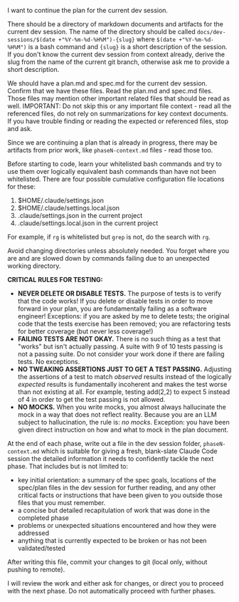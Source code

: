 I want to continue the plan for the current dev session.

There should be a directory of markdown documents and artifacts for the current
dev session. The name of the directory should be called
`docs/dev-sessions/$(date +"%Y-%m-%d-%H%M")-{slug}` where `$(date
+"%Y-%m-%d-%H%M")` is a bash command and `{slug}` is a short description of the
session. If you don't know the current dev session from context already, derive
the slug from the name of the current git branch, otherwise ask me to provide a
short description.

We should have a plan.md and spec.md for the current dev session. Confirm that
we have these files. Read the plan.md and spec.md files. Those files may
mention other important related files that should be read as well. IMPORTANT:
Do not skip this or any important file context - read all the referenced files,
do not rely on summarizations for key context documents. If you have trouble
finding or reading the expected or referenced files, stop and ask.

Since we are continuing a plan that is already in progress, there may be
artifacts from prior work, like `phaseN-context.md` files - read those too.

Before starting to code, learn your whitelisted bash commands and try to use
them over logically equivalent bash commands than have not been whitelisted.
There are four possible cumulative configuration file locations for these:
1. $HOME/.claude/settings.json
2. $HOME/.claude/settings.local.json
3. .claude/settings.json in the current project
4. .claude/settings.local.json in the current project

For example, if `rg` is whitelisted but `grep` is not, do the search with `rg`.

Avoid changing directories unless absolutely needed. You forget where you
are and are slowed down by commands failing due to an unexpected working
directory.

**CRITICAL RULES FOR TESTING:**
- **NEVER DELETE OR DISABLE TESTS.** The purpose of tests is to verify that the
  code works! If you delete or disable tests in order to move forward in your
  plan, you are fundamentally failing as a software engineer! Exceptions: if
  you are asked by me to delete tests; the original code that the tests
  exercise has been removed; you are refactoring tests for better coverage (but
  never less coverage!)
- **FAILING TESTS ARE NOT OKAY.** There is no such thing as a test that "works"
  but isn't actually passing. A suite with 9 of 10 tests passing is not a
  passing suite. Do not consider your work done if there are failing tests. No
  exceptions.
- **NO TWEAKING ASSERTIONS JUST TO GET A TEST PASSING.** Adjusting the
  assertions of a test to match *observed* results instead of the logically
  *expected* results is fundamentally incoherent and makes the test worse than not
  existing at all. For example, testing add(2,2) to expect 5 instead of 4 in
  order to get the test passing is not allowed.
- **NO MOCKS.** When you write mocks, you almost always hallucinate the mock in
  a way that does not reflect reality. Because you are an LLM subject to
  hallucination, the rule is: *no mocks*. Exception: you have been given direct
  instruction on how and what to mock in the plan document.

At the end of each phase, write out a file in the dev session folder,
`phaseN-context.md` which is suitable for giving a fresh, blank-slate Claude
Code session the detailed information it needs to confidently tackle the next
phase. That includes but is not limited to:
- key initial orientation: a summary of the spec goals, locations of the spec/plan
  files in the dev session for further reading, and any other critical facts or
  instructions that have been given to you outside those files that you must
  remember.
- a concise but detailed recapitulation of work that was done in the completed
  phase
- problems or unexpected situations encountered and how they were addressed
- anything that is currently expected to be broken or has not been
  validated/tested

After writing this file, commit your changes to git (local only, without
pushing to remote).

I will review the work and either ask for changes, or direct you to proceed with
the next phase. Do not automatically proceed with further phases.
